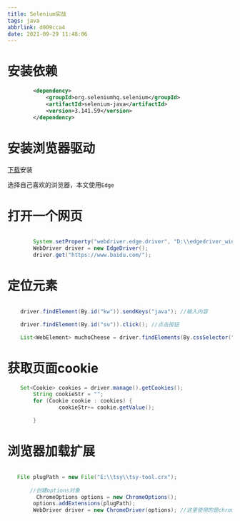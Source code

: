 ```yaml
---
title: Selenium实战
tags: java
abbrlink: d009cca4
date: 2021-09-29 11:48:06
---
```


# 安装依赖

```xml
        <dependency>
            <groupId>org.seleniumhq.selenium</groupId>
            <artifactId>selenium-java</artifactId>
            <version>3.141.59</version>
        </dependency>
```
# 安装浏览器驱动

[下载](https://www.selenium.dev/zh-cn/documentation/getting_started/installing_browser_drivers/#%E5%BF%AB%E9%80%9F%E5%8F%82%E8%80%83)安装

选择自己喜欢的浏览器，本文使用`Edge`

#  打开一个网页

```java

        System.setProperty("webdriver.edge.driver", "D:\\edgedriver_win32\\MicrosoftWebDriver.exe"); //上面下载的浏览器驱动
        WebDriver driver = new EdgeDriver();
        driver.get("https://www.baidu.com/");

```
# 定位元素

```java

    driver.findElement(By.id("kw")).sendKeys("java"); //输入内容

    driver.findElement(By.id("su")).click(); //点击按钮

    List<WebElement> muchoCheese = driver.findElements(By.cssSelector("#cheese li"));//获取多个与元素

```

# 获取页面cookie

```java
    Set<Cookie> cookies = driver.manage().getCookies();
        String cookieStr = "";
        for (Cookie cookie : cookies) {
                cookieStr+= cookie.getValue();

        }
```

# 浏览器加载扩展

```java

   File plugPath = new File("E:\\tsy\\tsy-tool.crx");
 
       //创建options对象
         ChromeOptions options = new ChromeOptions();
        options.addExtensions(plugPath);   
        WebDriver driver = new ChromeDriver(options); //这里使用的是chrome

```